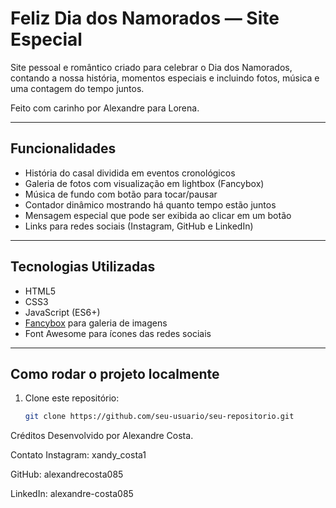 # Feliz Dia dos Namorados — Site Especial

Site pessoal e romântico criado para celebrar o Dia dos Namorados, contando a nossa história, momentos especiais e incluindo fotos, música e uma contagem do tempo juntos.

Feito com carinho por Alexandre para Lorena.

---

## Funcionalidades

- História do casal dividida em eventos cronológicos
- Galeria de fotos com visualização em lightbox (Fancybox)
- Música de fundo com botão para tocar/pausar
- Contador dinâmico mostrando há quanto tempo estão juntos
- Mensagem especial que pode ser exibida ao clicar em um botão
- Links para redes sociais (Instagram, GitHub e LinkedIn)

---

## Tecnologias Utilizadas

- HTML5
- CSS3
- JavaScript (ES6+)
- [Fancybox](https://fancyapps.com/docs/ui/fancybox/) para galeria de imagens
- Font Awesome para ícones das redes sociais

---

## Como rodar o projeto localmente

1. Clone este repositório:
   ```bash
   git clone https://github.com/seu-usuario/seu-repositorio.git
   ```

Créditos
Desenvolvido por Alexandre Costa.

Contato
Instagram: xandy_costa1

GitHub: alexandrecosta085

LinkedIn: alexandre-costa085
